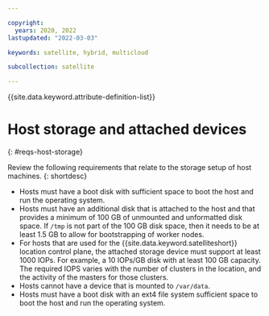 ```yaml
---

copyright:
  years: 2020, 2022
lastupdated: "2022-03-03"

keywords: satellite, hybrid, multicloud

subcollection: satellite

---
```


{{site.data.keyword.attribute-definition-list}}


# Host storage and attached devices
{: #reqs-host-storage}

Review the following requirements that relate to the storage setup of host machines.
{: shortdesc}

- Hosts must have a boot disk with sufficient space to boot the host and run the operating system.
- Hosts must have an additional disk that is attached to the host and that provides a minimum of 100 GB of unmounted and unformatted disk space. If `/tmp` is not part of the 100 GB disk space, then it needs to be at least 1.5 GB to allow for bootstrapping of worker nodes.
- For hosts that are used for the {{site.data.keyword.satelliteshort}} location control plane, the attached storage device must support at least 1000 IOPs. For example, a 10 IOPs/GB disk with at least 100 GB capacity. The required IOPS varies with the number of clusters in the location, and the activity of the masters for those clusters.
- Hosts cannot have a device that is mounted to `/var/data`.
- Hosts must have a boot disk with an ext4 file system sufficient space to boot the host and run the operating system.

